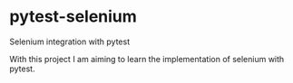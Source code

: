 # pytest-selenium
Selenium integration with pytest

With this project I am aiming to learn the implementation of selenium with pytest.